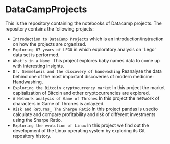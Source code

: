 # DataCampProjects
This is the repository containing the notebooks of Datacamp projects.
The repository contains the following projects:

* ```Introduction to DataCamp Projects``` which is an introduction/instruction on how the projects are organized.
* ```Exploring 67 years of LEGO``` in which exploratory analysis on 'Lego' data set is performed.
* ```What's in a Name_``` This project explores baby names data to come up with interesting insights.
* ```Dr. Semmelweis and the discovery of handwashing``` Reanalyse the data behind one of the most important discoveries of modern medicine: Handwashing.
* ```Exploring the Bitcoin cryptocurrency market``` In this project the market capitalization of Bitcoin and other cryptocurrencies are explored.
* ```A Network analysis of Game of Thrones``` In this project the network of characters in Game of Thrones is anlayzed.
* ```Risk and Returns_ The Sharpe Ratio``` In this project pandas is usedto calculate and compare profitability and risk of different investments using the Sharpe Ratio.
* ```Exploring the evolution of Linux``` In this project we find out the development of the Linux operating system by exploring its Git repository history.